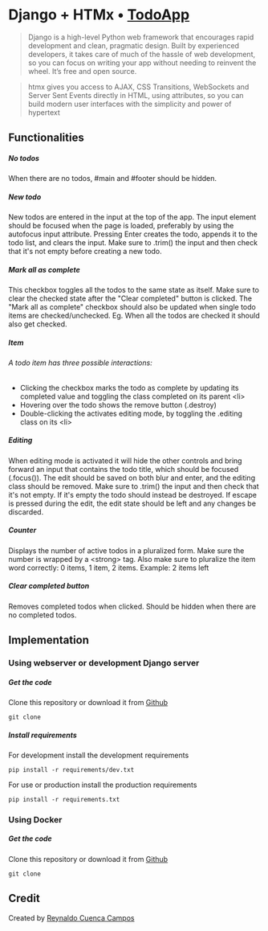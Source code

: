 # Django + HTMx • [TodoApp](http://todomvc.com)

> Django is a high-level Python web framework that encourages rapid development and clean, pragmatic design. Built by experienced developers, it takes care of much of the hassle of web development, so you can focus on writing your app without needing to reinvent the wheel. It’s free and open source.

> htmx gives you access to AJAX, CSS Transitions, WebSockets and Server Sent Events directly in HTML, using attributes, so you can build modern user interfaces with the simplicity and power of hypertext

## Functionalities

##### No todos
When there are no todos, #main and #footer should be hidden.

##### New todo
New todos are entered in the input at the top of the app. The input element should be focused when the page is loaded, preferably by using the autofocus input attribute. Pressing Enter creates the todo, appends it to the todo list, and clears the input. Make sure to .trim() the input and then check that it's not empty before creating a new todo.

##### Mark all as complete
This checkbox toggles all the todos to the same state as itself. Make sure to clear the checked state after the "Clear completed" button is clicked. The "Mark all as complete" checkbox should also be updated when single todo items are checked/unchecked. Eg. When all the todos are checked it should also get checked.

##### Item

###### A todo item has three possible interactions:

 - Clicking the checkbox marks the todo as complete by updating its completed value and toggling the class completed on its parent \<li>
 - Hovering over the todo shows the remove button (.destroy)
 - Double-clicking the <label> activates editing mode, by toggling the .editing class on its \<li>



##### Editing
When editing mode is activated it will hide the other controls and bring forward an input that contains the todo title, which should be focused (.focus()). The edit should be saved on both blur and enter, and the editing class should be removed. Make sure to .trim() the input and then check that it's not empty. If it's empty the todo should instead be destroyed. If escape is pressed during the edit, the edit state should be left and any changes be discarded.

##### Counter
Displays the number of active todos in a pluralized form. Make sure the number is wrapped by a \<strong> tag. Also make sure to pluralize the item word correctly: 0 items, 1 item, 2 items. Example: 2 items left

##### Clear completed button
Removes completed todos when clicked. Should be hidden when there are no completed todos.

## Implementation

### Using webserver or development Django server

##### Get the code

Clone this repository or download it from [Github]()

    git clone 


##### Install requirements
For development install the development requirements

    pip install -r requirements/dev.txt

For use or production install the production requirements

    pip install -r requirements.txt

### Using Docker

##### Get the code

Clone this repository or download it from [Github]()

    git clone 


## Credit

Created by [Reynaldo Cuenca Campos](http://reynaldocc.github.io)
